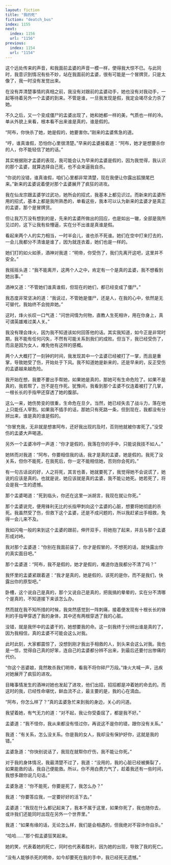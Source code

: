 ```yaml
---
layout: fiction
title: "我的死"
fiction: "deatch_bus"
index: 1155
next:
  index: 1156
  url: "1156"
previous:
  index: 1154
  url: "1154"
---
```

这个远处传来的声音，和我面前孟婆的声音一模一样，使得我大惊不已。与此同时，我意识到情况有些不妙，站在我面前的孟婆，很有可能是一个冒牌货，只是太像了，我一时没有发觉出来。

在没有弄清楚事情的真相之前，我没有对跟前的孟婆动手，她也没有对我动手，一起等待着另外一个孟婆的到来。不管是谁，一旦我发现是假，我定会竭尽全力杀了她。

不久之后，又一个变成僵尸的孟婆出现了，她和她都一样的美，气质也一样的冷。单从外貌上来看，根本看不出来谁是真的，谁是假的。

“阿布，你快杀了她，她是假的，她要害你。”刚来的孟婆焦急的道。

“哼，谁真谁假，恐怕你心里很清楚。”早来的孟婆接着道：“阿布，她才是想要杀你的人，你不能轻信了她的话。”

其实根据刚才孟婆的表现，我可能会认为早来的孟婆是假的，因为我觉得，我认识的那个孟婆，就算选择自己死，也不会来逼我自杀。

“你说的没错，谁真谁假，咱们心里都非常清楚，现在我便让你露出狐狸尾巴来。”新来的孟婆说着便对那个孟婆展开了疯狂的进攻。

我在仙龙宗跟孟婆学过武功，她所会的招式，我基本上都见识过。而新来的孟婆所用的招式，基本上都是我所熟悉的，单看这些，我本可以认为新来的孟婆才是真正的孟婆，那个是冒牌货。

但让我万万没有想到的是，先来的孟婆所做出的回应，也是如出一辙，全部是我所见过的，这下让我有些懵逼，实在分不出谁是真谁是假。

看起来两个人的实力相当，一时半会儿，谁也杀不死谁。她们在空中打来打去的，一会儿我都分不清谁是谁了，因为就连衣着，她们也是一样的。

她们打的如火如荼，酒神对我道：“明帝，你受伤了，我们先离开这吧，这里并不安全。”

我摇摇头道：“我不能离开，这两个人之中，肯定有一个是真的孟婆，我不想看到她出事。”

酒神又道：“不管她们谁真谁假，但现在的她们，都已经变成了僵尸。”

我态度非常坚决的道：“我说过，不管她是僵尸，还是人，在我的心中，依然是无可替代，我始终不会抛弃她。”

这时，烽火长叹一口气道：“问世间情为何物，直教人生死相许，用在你身上，真可谓英雄难过美人关。”

我没有理会烽火，因为我不知道该如何回答他的话。其实我知道，如今正是非常时期，我不能有任何闪失，不然有可能关系到我们的成败。但当下，我已经受伤了，而且是因为女人，难免他有这样的感概。

两个人大概打了一刻钟的时间，我发现其中一个孟婆已经被打了一掌，而且是重掌，导致她受了伤，开始处于下风。我不知道她是新来的，还是早来的，反正受伤的孟婆越来越危险。

我开始在想，我要不要出手帮她，如果她是真的，那她可有生命危险了。如果不是真的，我若帮了，岂不是在作死。犹豫间，我看到那个孟婆不仅连着被打了几掌，一根长长的手指甲还穿透了她的腹部。

这么一来，她伤势变的很重，生命危在旦夕。当然，她已经失去了战斗力，落在地上只能任人宰割。如果我不插手的话，那她只有死路一条，但到现在，我都没有分辨出来，谁是真的谁是假的。

“你冒充我，无非就是想害阿布，还好我出现的及时，否则他就被你害死了。”没受伤的孟婆大声喝道。

另外一个孟婆冷哼一声道：“你才是假的，我落在你的手中，只能说我技不如人。”

她转而对我道：“阿布，你要相信我的话，我才是真的孟婆，她是假的。我死了没关系，但你不能死，在我死后，你一定不能相信她，否则你会死的。”

有一句古话说的好，人之将死，其言也善，她就要死了，我觉得她不会说谎了，她说的应该是真的。也就是说，她应该就是真的孟婆，我不能让她死。她若死了，将会是我一生的遗憾。

那个孟婆喝道：“死到临头，你还在这里一派胡言，我现在就让你死。”

那个孟婆说完，便用锋利无比的长指甲刺向这个孟婆的心脏，想要将她彻底的杀死。我虽然受了伤，但救下这个孟婆，还是不成问题的，所以我赶紧出手相救，免得一会儿来不及。

我如闪电一般的来到这个孟婆的跟前，伸开双手，将她抱了起来，并且与那个孟婆形成对峙。

我对那个孟婆道：“你别在我面前装了，你才是假冒的，不想死的话，就快露出你的真实面目吧。”

那个孟婆道：“阿布，我不是假的，她才是假的，难道你连我都分不清了吗？”

我怀里的孟婆紧跟着道：“我才是真的，她是假的，该死的是你，而不是我们，快露出你的原型吧。”

卧槽，这个说自己是真的，那个又说自己是真的，把我搞的晕晕的，实在分不清哪个是真的，不知道接下来该怎么办。

然而就在我不知所措的时候，我突然感觉到一阵刺痛，接着便发现有十根长长的锋利的手指甲穿透了我的身体，其中还有两根穿透了我的心脏。

没错，就是我怀中的孟婆干的，她想要我的命。这一刻我终于分辨出谁是真的了，因为我相信，真的孟婆不可能会这么对我。

此时此刻，大家都震惊了，没想到刚才我出手相救的人，到头来会这么对我。我也是一惊，觉得自己真的好笨，连自己的孟婆都分辨不出来，到最后还要付出惨痛的代价。

“你这个恶婆娘，竟然敢杀我们明帝，看我不将你碎尸万段。”烽火大喊一声，迅疾对她展开了疯狂的进攻。

目睹事情发生的酒神对她也发起了进攻，他们出招，招招都是冲着她的命去的。而这时的我，已经性命堪忧，鲜血流不止，最主要的是，我的心在滴血。

“阿布，你怎么样了？”真的孟婆急忙来到我的身边，关心的问道。

我望着她，有气无力的道：“对不起，我让你受委屈了，都是我不好。”

孟婆道：“我不怪你，我从来都没有怪过你，再说这不是你的错，跟你没有关系。”

我道：“有关系，怎么没关系。你是我的女人，我却没有保护好你，这就是我的错。”

孟婆急道：“你快别说话了，我现在就帮你疗伤，我不能让你死。”

对于我的身体情况，我最清楚不过了，我道：“没用的，我的心脏已经被撕裂了，如果能救的话，我自己便能救。所以，你不用白费力气了，趁着我还有一些时间，我想多跟你说几句话。”

孟婆急道：“你不能死，你要是死了，我怎么办？”

我道：“你要答应我，一定要好好的活下去。”

孟婆道：“我现在什么都记起来了，我本不属于这里，如果你死了，我也随你去，或许我们还能同时出现在另外一个世界里。”

我道：“如果有缘的话，无论怎么样，我们是会相遇的，但我绝对不容许你自杀。”

“哈哈……”那个假孟婆狂笑起来。

她的笑，代表着她的死亡，同时也代表着胜利，因为她的出现，导致了我的死亡。

“没有人能够杀死的明帝，如今却要死在我的手中，我已经死无遗憾。”